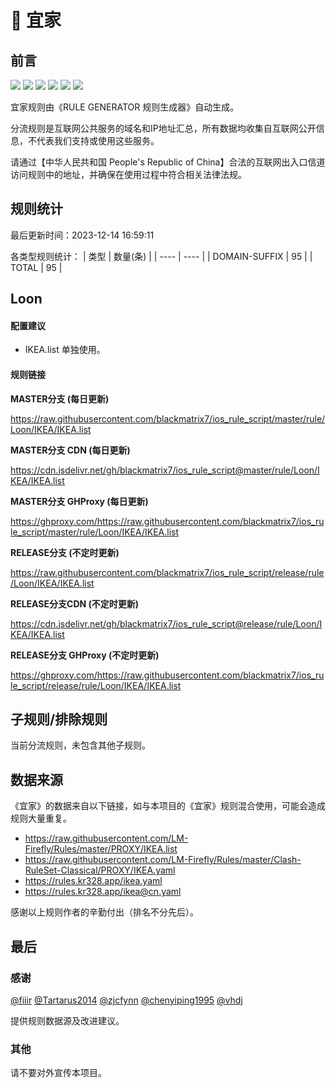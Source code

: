 # 🧸 宜家

## 前言

![](https://shields.io/badge/-移除重复规则-ff69b4) ![](https://shields.io/badge/-DOMAIN与DOMAIN--SUFFIX合并-green) ![](https://shields.io/badge/-DOMAIN--SUFFIX间合并-critical) ![](https://shields.io/badge/-DOMAIN与DOMAIN--KEYWORD合并-9cf) ![](https://shields.io/badge/-DOMAIN--SUFFIX与DOMAIN--KEYWORD合并-blue) ![](https://shields.io/badge/-IP--CIDR(6)合并-blueviolet) 

宜家规则由《RULE GENERATOR 规则生成器》自动生成。

分流规则是互联网公共服务的域名和IP地址汇总，所有数据均收集自互联网公开信息，不代表我们支持或使用这些服务。

请通过【中华人民共和国 People's Republic of China】合法的互联网出入口信道访问规则中的地址，并确保在使用过程中符合相关法律法规。

## 规则统计

最后更新时间：2023-12-14 16:59:11

各类型规则统计：
| 类型 | 数量(条)  | 
| ---- | ----  |
| DOMAIN-SUFFIX | 95  | 
| TOTAL | 95  | 


## Loon 

#### 配置建议
- IKEA.list 单独使用。

#### 规则链接
**MASTER分支 (每日更新)**

https://raw.githubusercontent.com/blackmatrix7/ios_rule_script/master/rule/Loon/IKEA/IKEA.list

**MASTER分支 CDN (每日更新)**

https://cdn.jsdelivr.net/gh/blackmatrix7/ios_rule_script@master/rule/Loon/IKEA/IKEA.list

**MASTER分支 GHProxy (每日更新)**

https://ghproxy.com/https://raw.githubusercontent.com/blackmatrix7/ios_rule_script/master/rule/Loon/IKEA/IKEA.list

**RELEASE分支 (不定时更新)**

https://raw.githubusercontent.com/blackmatrix7/ios_rule_script/release/rule/Loon/IKEA/IKEA.list

**RELEASE分支CDN (不定时更新)**

https://cdn.jsdelivr.net/gh/blackmatrix7/ios_rule_script@release/rule/Loon/IKEA/IKEA.list

**RELEASE分支 GHProxy (不定时更新)**

https://ghproxy.com/https://raw.githubusercontent.com/blackmatrix7/ios_rule_script/release/rule/Loon/IKEA/IKEA.list

## 子规则/排除规则


当前分流规则，未包含其他子规则。

## 数据来源

《宜家》的数据来自以下链接，如与本项目的《宜家》规则混合使用，可能会造成规则大量重复。

- https://raw.githubusercontent.com/LM-Firefly/Rules/master/PROXY/IKEA.list
- https://raw.githubusercontent.com/LM-Firefly/Rules/master/Clash-RuleSet-Classical/PROXY/IKEA.yaml
- https://rules.kr328.app/ikea.yaml
- https://rules.kr328.app/ikea@cn.yaml


感谢以上规则作者的辛勤付出（排名不分先后）。

## 最后

### 感谢

[@fiiir](https://github.com/fiiir) [@Tartarus2014](https://github.com/Tartarus2014) [@zjcfynn](https://github.com/zjcfynn) [@chenyiping1995](https://github.com/chenyiping1995) [@vhdj](https://github.com/vhdj)

提供规则数据源及改进建议。

### 其他

请不要对外宣传本项目。